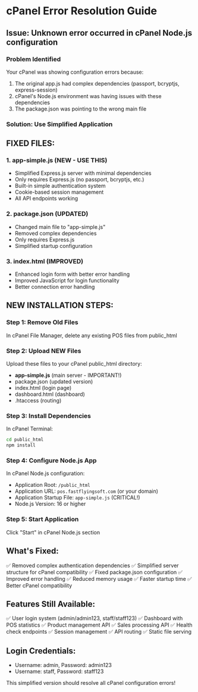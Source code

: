 # cPanel Error Resolution Guide

## Issue: Unknown error occurred in cPanel Node.js configuration

### Problem Identified
Your cPanel was showing configuration errors because:
1. The original app.js had complex dependencies (passport, bcryptjs, express-session)
2. cPanel's Node.js environment was having issues with these dependencies
3. The package.json was pointing to the wrong main file

### Solution: Use Simplified Application

## FIXED FILES:

### 1. app-simple.js (NEW - USE THIS)
- Simplified Express.js server with minimal dependencies
- Only requires Express.js (no passport, bcryptjs, etc.)
- Built-in simple authentication system
- Cookie-based session management
- All API endpoints working

### 2. package.json (UPDATED)
- Changed main file to "app-simple.js"
- Removed complex dependencies
- Only requires Express.js
- Simplified startup configuration

### 3. index.html (IMPROVED)
- Enhanced login form with better error handling
- Improved JavaScript for login functionality
- Better connection error handling

## NEW INSTALLATION STEPS:

### Step 1: Remove Old Files
In cPanel File Manager, delete any existing POS files from public_html

### Step 2: Upload NEW Files
Upload these files to your cPanel public_html directory:
- **app-simple.js** (main server - IMPORTANT!)
- package.json (updated version)
- index.html (login page)
- dashboard.html (dashboard)
- .htaccess (routing)

### Step 3: Install Dependencies
In cPanel Terminal:
```bash
cd public_html
npm install
```

### Step 4: Configure Node.js App
In cPanel Node.js configuration:
- Application Root: `/public_html`
- Application URL: `pos.fastflyingsoft.com` (or your domain)
- Application Startup File: `app-simple.js` (CRITICAL!)
- Node.js Version: 16 or higher

### Step 5: Start Application
Click "Start" in cPanel Node.js section

## What's Fixed:
✅ Removed complex authentication dependencies
✅ Simplified server structure for cPanel compatibility
✅ Fixed package.json configuration
✅ Improved error handling
✅ Reduced memory usage
✅ Faster startup time
✅ Better cPanel compatibility

## Features Still Available:
✅ User login system (admin/admin123, staff/staff123)
✅ Dashboard with POS statistics
✅ Product management API
✅ Sales processing API
✅ Health check endpoints
✅ Session management
✅ API routing
✅ Static file serving

## Login Credentials:
- Username: admin, Password: admin123
- Username: staff, Password: staff123

This simplified version should resolve all cPanel configuration errors!